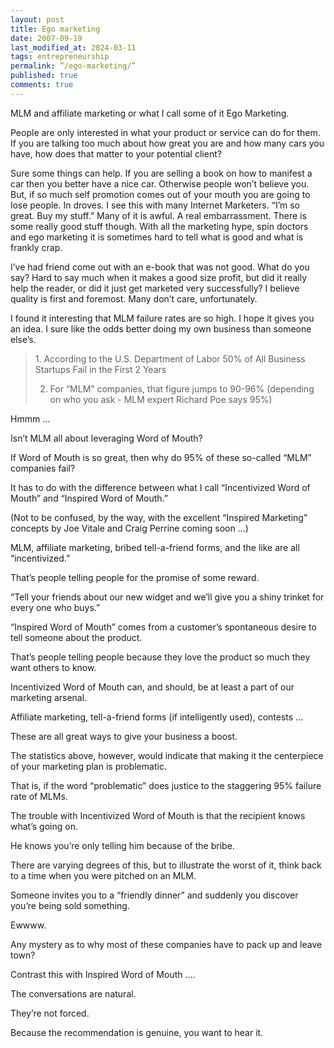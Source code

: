 ```yaml
---
layout: post
title: Ego marketing
date: 2007-09-19
last_modified_at: 2024-03-11
tags: entrepreneurship
permalink: ”/ego-marketing/”
published: true
comments: true
---
```

MLM and affiliate marketing or what I call some of it Ego Marketing.
<!--more-->
People are only interested in what your product or service can do for them.  If you are talking too much about how great you are and how many cars you have, how does that matter to your potential client?

Sure some things can help.  If you are selling a book on how to manifest a car then you better have a nice car.  Otherwise people won’t believe you.  But, if so much self promotion comes out of your mouth you are going to lose people.  In droves.  I see this with many Internet Marketers.  “I’m so great.  Buy my stuff.”  Many of it is awful.  A real embarrassment.  There is some really good stuff though.  With all the marketing hype, spin doctors and ego marketing it is sometimes hard to tell what is good and what is frankly crap.

I’ve had friend come out with an e-book that was not good.  What do you say?  Hard to say much when it makes a good size profit, but did it really help the reader, or did it just get marketed very successfully?  I believe quality is first and foremost.  Many don’t care, unfortunately.

I found it interesting that MLM failure rates are so high.  I hope it gives you an idea.  I sure like the odds better doing my own business than someone else’s.

<blockquote>1. According to the U.S. Department of Labor 50% of All Business Startups Fail in the First 2 Years

2. For “MLM” companies, that figure jumps to 90-96% (depending on who you ask - MLM expert Richard Poe says 95%)</blockquote>

Hmmm …

Isn’t MLM all about leveraging Word of Mouth?

If Word of Mouth is so great, then why do 95% of these so-called “MLM” companies fail?

It has to do with the difference between what I call “Incentivized Word of Mouth” and “Inspired Word of Mouth.”

(Not to be confused, by the way, with the excellent “Inspired Marketing” concepts by Joe Vitale and Craig Perrine coming soon …)

MLM, affiliate marketing, bribed tell-a-friend forms, and the like are all “incentivized.”

That’s people telling people for the promise of some reward.

“Tell your friends about our new widget and we’ll give you a shiny trinket for every one who buys.”

“Inspired Word of Mouth” comes from a customer’s spontaneous desire to tell someone about the product.

That’s people telling people because they love the product so much they want others to know.

Incentivized Word of Mouth can, and should, be at least a part of our marketing arsenal.

Affiliate marketing, tell-a-friend forms (if intelligently used), contests …

These are all great ways to give your business a boost.

The statistics above, however, would indicate that making it the centerpiece of your marketing plan is problematic.

That is, if the word “problematic” does justice to the staggering 95% failure rate of MLMs.

The trouble with Incentivized Word of Mouth is that the recipient knows what’s going on.

He knows you’re only telling him because of the bribe.

There are varying degrees of this, but to illustrate the worst of it, think back to a time when you were pitched on an MLM.

Someone invites you to a “friendly dinner” and suddenly you discover you’re being sold something.

Ewwww.

Any mystery as to why most of these companies have to pack up and leave town?

Contrast this with Inspired Word of Mouth ….

The conversations are natural.

They’re not forced.

Because the recommendation is genuine, you want to hear it.